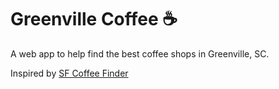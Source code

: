 # Greenville Coffee ☕️

A web app to help find the best coffee shops in Greenville, SC.

Inspired by [SF Coffee Finder](http://sfcoffeefinder.com/)
